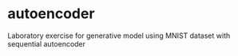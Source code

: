 # autoencoder
Laboratory exercise for generative model using MNIST dataset with sequential autoencoder
